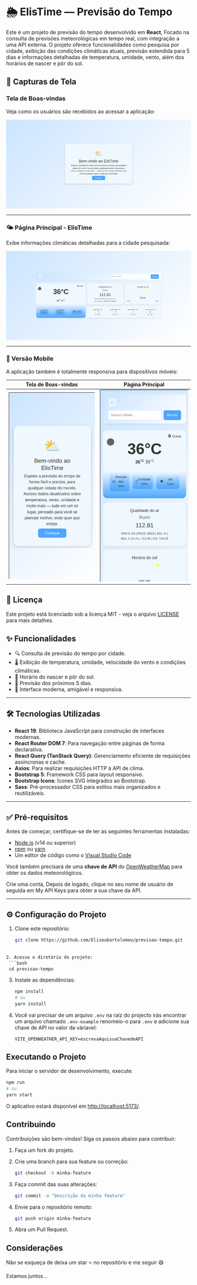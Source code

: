 # 🌦️ ElisTime — Previsão do Tempo

Este é um projeto de previsão do tempo desenvolvido em **React**, Focado na consulta de previsões meteorológicas em tempo real, com integração a uma API externa. O projeto oferece funcionalidades como pesquisa por cidade, exibição das condições climáticas atuais, previsão estendida para 5 dias e informações detalhadas de temperatura, umidade, vento, além dos horários de nascer e pôr do sol.

## 📸 Capturas de Tela

### Tela de Boas-vindas

Veja como os usuários são recebidos ao acessar a aplicação:

![Tela de Boas-vindas](./public/welcomepage.png)

---

### 🌤️ Página Principal - ElisTime

Exibe informações climáticas detalhadas para a cidade pesquisada:

![Página Time](./public/timepage.png)

---

### 📱 Versão Mobile

A aplicação também é totalmente responsiva para dispositivos móveis:

| Tela de Boas-vindas | Página Principal |
|---------------------|------------------|
| ![Boas-vindas Mobile](./public/welcomeMobile.png) | ![Time Mobile](./public/timeMobile.png) |


## 📜 Licença
Este projeto está licenciado sob a licença MIT - veja o arquivo [LICENSE](./LICENSE) para mais detalhes.

## ✨ Funcionalidades

- 🔍 Consulta de previsão do tempo por cidade.
- 🌡️ Exibição de temperatura, umidade, velocidade do vento e condições climáticas.
- 🧭 Horário do nascer e pôr do sol.
- 📅 Previsão dos próximos 5 dias.
- 📱 Interface moderna, amigável e responsiva.

---

## 🛠️ Tecnologias Utilizadas

- **React 19**: Biblioteca JavaScript para construção de interfaces modernas.
- **React Router DOM 7**: Para navegação entre páginas de forma declarativa.
- **React Query (TanStack Query)**: Gerenciamento eficiente de requisições assíncronas e cache.
- **Axios**: Para realizar requisições HTTP à API de clima.
- **Bootstrap 5**: Framework CSS para layout responsivo.
- **Bootstrap Icons**: Ícones SVG integrados ao Bootstrap.
- **Sass**: Pré-processador CSS para estilos mais organizados e reutilizáveis.


---

## ✅ Pré-requisitos

Antes de começar, certifique-se de ter as seguintes ferramentas instaladas:

- [Node.js](https://nodejs.org/) (v14 ou superior)
- [npm](https://www.npmjs.com/) ou [yarn](https://yarnpkg.com/)
- Um editor de código como o [Visual Studio Code](https://code.visualstudio.com/)

Você também precisará de uma **chave de API** do [OpenWeatherMap](https://openweathermap.org/api) para obter os dados meteorológicos.

Crie uma conta, Depois de logado, clique no seu nome de usuário de seguida em My API Keys para obter a sua chave da API.

---

## ⚙️ Configuração do Projeto

1. Clone este repositório:

   ```bash
   git clone https://github.com/Eliseubartolomeu/previsao-tempo.git
  ```

2. Acesse o diretório do projeto:
   ```bash
   cd previsao-tempo
   ```

3. Instale as dependências:
   ```bash
   npm install
   # ou
   yarn install
   ```

4. Você vai precisar de um arquivo `.env` na raíz do projecto irás encontrar um arquivo chamado `.env-example` renomeio-o para `.env` e adicione sua chave de API no valor da váriavel:
   ```
   VITE_OPENWEATHER_API_KEY=escrevaAquisuaChavedeAPI
   ```

## Executando o Projeto

Para iniciar o servidor de desenvolvimento, execute:

```bash
npm run
# ou
yarn start
```

O aplicativo estará disponível em [http://localhost:5173/](http://localhost:5173/).

## Contribuindo

Contribuições são bem-vindas! Siga os passos abaixo para contribuir:

1. Faça um fork do projeto. 
  
2. Crie uma branch para sua feature ou correção:
   ```bash
   git checkout -b minha-feature
   ```
3. Faça commit das suas alterações:
   ```bash
   git commit -m "Descrição da minha feature"
   ```
4. Envie para o repositório remoto:
   ```bash
   git push origin minha-feature
   ```
5. Abra um Pull Request.


## Considerações


Não se esqueça de deixa um star ⭐ no repositório e me seguir 😅

Estamos juntos...

